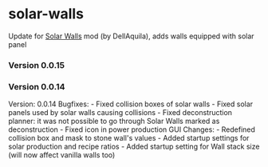 # solar-walls
Update for [Solar Walls](https://mods.factorio.com/mod/SolarWalls) mod (by DellAquila), adds walls equipped with solar panel

### Version 0.0.15
### Version 0.0.14
Version: 0.0.14 
  Bugfixes:
    - Fixed collision boxes of solar walls
    - Fixed solar panels used by solar walls causing collisions
    - Fixed deconstruction planner: it was not possible to go through Solar Walls marked as deconstruction 
    - Fixed icon in power production GUI
  Changes:
    - Redefined collision box and mask to stone wall's values
    - Added startup settings for solar production and recipe ratios
    - Added startup setting for Wall stack size (will now affect vanilla walls too)